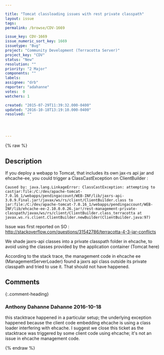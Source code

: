```yaml
---

title: "Tomcat classloading issues with rest private classpath"
layout: issue
tags: 
permalink: /browse/CDV-1669

issue_key: CDV-1669
issue_numeric_sort_key: 1669
issuetype: "Bug"
project: "Community Development (Terracotta Server)"
project_key: "CDV"
status: "New"
resolution: ""
priority: "2 Major"
components: ""
labels: 
assignee: "drb"
reporter: "adahanne"
votes:  0
watchers: 1

created: "2015-07-29T11:39:32.000-0400"
updated: "2016-10-18T13:19:10.000-0400"
resolved: ""




---
```


{% raw %}

## Description

<div markdown="1" class="description">

If you deploy a webapp to Tomcat, that includes its own jax-rs api jar and ehcache-ee, you could trigger a ClassCastException on ClientBuilder :


```
Caused by: java.lang.LinkageError: ClassCastException: attempting to castjar:file:/C:/dev/apache-tomcat-7.0.16_1/webapps/pendingaccount/WEB-INF/lib/jaxrs-api-3.0.9.Final.jar!/javax/ws/rs/client/ClientBuilder.class to jar:file:/C:/dev/apache-tomcat-7.0.16_1/webapps/pendingaccount/WEB-INF/lib/ehcache-ee-2.10.0.0.26.jar!/rest-management-private-classpath/javax/ws/rs/client/ClientBuilder.class_terracotta at javax.ws.rs.client.ClientBuilder.newBuilder(ClientBuilder.java:97) 
```


Issue was first reported on SO : http://stackoverflow.com/questions/31542786/terracotta-4-3-jar-conflicts

We shade jaxrs-api classes into a private classpath folder in ehcache, to avoid using the classes provided by the application container (Tomcat here)

According to the stack trace, the management code in ehcache ee (ManagementServerLoader) found a jaxrs api class outside its private classpath and tried to use it. That should not have happened.

</div>

## Comments


{:.comment-heading}
### **Anthony Dahanne Dahanne** <span class="date">2016-10-18</span>

<div markdown="1" class="comment">

this stacktrace happened in a particular setup; the underlying exception happened because the client code embedding ehcache is using a class loader interfering with ehcache.
I suggest we close this ticket as the stacktrace was triggered by some client code using ehcache; it's not an issue in ehcache management code.

</div>



{% endraw %}

